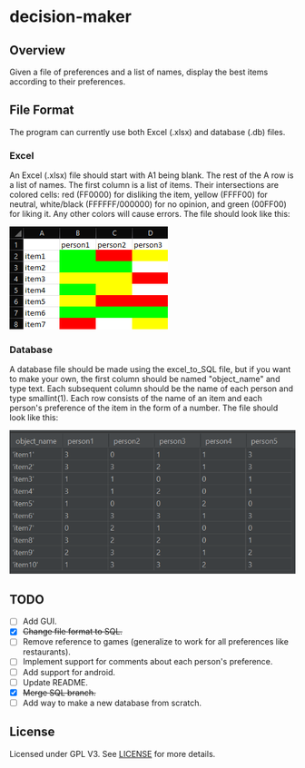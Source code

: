 # decision-maker
## Overview
Given a file of preferences and a list of names, display the best items according to their preferences.

## File Format
The program can currently use both Excel (.xlsx) and database (.db) files. 
### Excel
An Excel (.xlsx) file should start with A1 being blank. The rest of the A row is a list of names. The first column is a list of items. Their intersections are colored cells: red (FF0000) for disliking the item, yellow (FFFF00) for neutral, white/black (FFFFFF/000000) for no opinion, and green (00FF00) for liking it. Any other colors will cause errors.
The file should look like this:

![Example format](example_format.png)

### Database
A database file should be made using the excel_to_SQL file, but if you want to make your own, the first column should be named "object_name" and type text. Each subsequent column should be the name of each person and type smallint(1). Each row consists of the name of an item and each person's preference of the item in the form of a number. 
The file should look like this:

![Example Database](example_format_SQL.png)

## TODO
- [ ] Add GUI.
- [x] ~~Change file format to SQL.~~
- [ ] Remove reference to games (generalize to work for all preferences like restaurants).
- [ ] Implement support for comments about each person's preference.
- [ ] Add support for android.
- [ ] Update README.
- [x] ~~Merge SQL branch.~~
- [ ] Add way to make a new database from scratch.

## License
Licensed under GPL V3. See [LICENSE](LICENSE) for more details.
